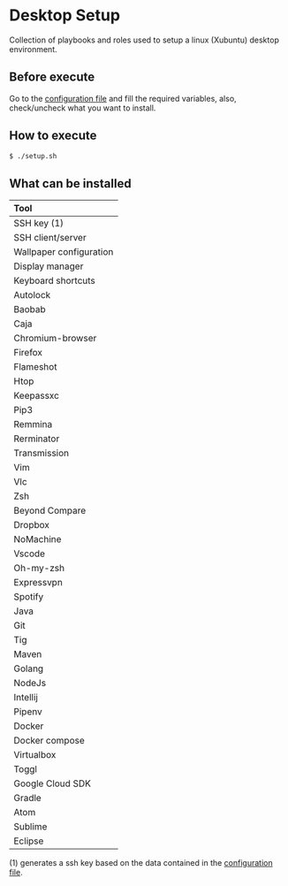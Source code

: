 # Desktop Setup

Collection of playbooks and roles used to setup a linux (Xubuntu) desktop environment.

## Before execute

Go to the [configuration file](group_vars/all.yml) and fill the required variables, also, check/uncheck what you want to install.

## How to execute

```bash
$ ./setup.sh
```

## What can be installed

| Tool                                  |
| :---                                  |
| SSH key (1)                           |
| SSH client/server                     |
| Wallpaper configuration               |
| Display manager                       |
| Keyboard shortcuts                    |
| Autolock                              |
| Baobab                                |
| Caja                                  |
| Chromium-browser                      |
| Firefox                               |
| Flameshot                             |
| Htop                                  |
| Keepassxc                             |
| Pip3                                  |
| Remmina                               |
| Rerminator                            |
| Transmission                          |
| Vim                                   |
| Vlc                                   |
| Zsh                                   |
| Beyond Compare                        |
| Dropbox                               |
| NoMachine                             |
| Vscode                                |
| Oh-my-zsh                             |
| Expressvpn                            |
| Spotify                               |
| Java                                  |
| Git                                   |
| Tig                                   |
| Maven                                 |
| Golang                                |
| NodeJs                                |
| Intellij                              |
| Pipenv                                |
| Docker                                |
| Docker compose                        |
| Virtualbox                            |
| Toggl                                 |
| Google Cloud SDK                      |
| Gradle                                |
| Atom                                  |
| Sublime                               |
| Eclipse                               |

(1) generates a ssh key based on the data contained in the [configuration file](group_vars/all.yml).
